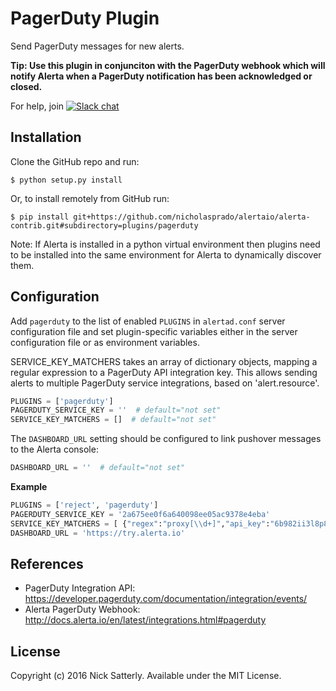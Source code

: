 PagerDuty Plugin
================

Send PagerDuty messages for new alerts.

**Tip: Use this plugin in conjunciton with the PagerDuty webhook which will notify
Alerta when a PagerDuty notification has been acknowledged or closed.**

For help, join [![Slack chat](https://img.shields.io/badge/chat-on%20slack-blue?logo=slack)](https://slack.alerta.dev)

Installation
------------

Clone the GitHub repo and run:

    $ python setup.py install

Or, to install remotely from GitHub run:

    $ pip install git+https://github.com/nicholasprado/alertaio/alerta-contrib.git#subdirectory=plugins/pagerduty

Note: If Alerta is installed in a python virtual environment then plugins
need to be installed into the same environment for Alerta to dynamically
discover them.

Configuration
-------------

Add `pagerduty` to the list of enabled `PLUGINS` in `alertad.conf` server
configuration file and set plugin-specific variables either in the
server configuration file or as environment variables.

SERVICE_KEY_MATCHERS takes an array of dictionary objects, mapping a regular
expression to a PagerDuty API integration key.  This allows sending alerts to
multiple PagerDuty service integrations, based on 'alert.resource'.

```python
PLUGINS = ['pagerduty']
PAGERDUTY_SERVICE_KEY = ''  # default="not set"
SERVICE_KEY_MATCHERS = []  # default="not set"
```

The `DASHBOARD_URL` setting should be configured to link pushover messages to
the Alerta console:

```python
DASHBOARD_URL = ''  # default="not set"
```

**Example**

```python
PLUGINS = ['reject', 'pagerduty']
PAGERDUTY_SERVICE_KEY = '2a675ee0f6a640098ee05ac9378e4eba'
SERVICE_KEY_MATCHERS = [ {"regex":"proxy[\\d+]","api_key":"6b982ii3l8p834566oo13zx9477p1zxd"} ]
DASHBOARD_URL = 'https://try.alerta.io'
```

References
----------

  * PagerDuty Integration API: https://developer.pagerduty.com/documentation/integration/events/
  * Alerta PagerDuty Webhook: http://docs.alerta.io/en/latest/integrations.html#pagerduty

License
-------

Copyright (c) 2016 Nick Satterly. Available under the MIT License.
